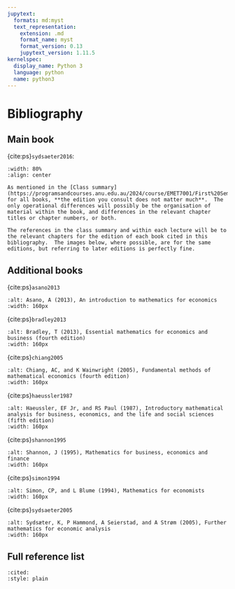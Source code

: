 ```yaml
---
jupytext:
  formats: md:myst
  text_representation:
    extension: .md
    format_name: myst
    format_version: 0.13
    jupytext_version: 1.11.5
kernelspec:
  display_name: Python 3
  language: python
  name: python3
---
```


# Bibliography


## Main book 

{cite:ps}`sydsaeter2016`:

```{figure} _static/img/bibliography/shsc2016.png
:width: 80%
:align: center
```

```{note}
As mentioned in the [Class summary](https://programsandcourses.anu.edu.au/2024/course/EMET7001/First%20Semester/4098), for all books, **the edition you consult does not matter much**.  The only operational differences will possibly be the organisation of material within the book, and differences in the relevant chapter titles or chapter numbers, or both. 

The references in the class summary and within each lecture will be to the relevant chapters for the edition of each book cited in this bibliography.  The images below, where possible, are for the same editions, but referring to later editions is perfectly fine.
```

## Additional books

{cite:ps}`asano2013`
```{image} _static/img/bibliography/asano2013.png
:alt: Asano, A (2013), An introduction to mathematics for economics
:width: 160px
```

{cite:ps}`bradley2013`
```{image} _static/img/bibliography/bradley2013.png
:alt: Bradley, T (2013), Essential mathematics for economics and business (fourth edition)
:width: 160px
```

{cite:ps}`chiang2005`
```{image} _static/img/bibliography/chiang2005.png
:alt: Chiang, AC, and K Wainwright (2005), Fundamental methods of mathematical economics (fourth edition)
:width: 160px
```

{cite:ps}`haeussler1987`
```{image} _static/img/bibliography/haeussler1987.png
:alt: Haeussler, EF Jr, and RS Paul (1987), Introductory mathematical analysis for business, economics, and the life and social sciences (fifth edition)
:width: 160px
```

{cite:ps}`shannon1995`
```{image} _static/img/bibliography/shannon1995.png
:alt: Shannon, J (1995), Mathematics for business, economics and finance
:width: 160px
```

{cite:ps}`simon1994`
```{image} _static/img/bibliography/simon1994.png
:alt: Simon, CP, and L Blume (1994), Mathematics for economists
:width: 160px
```

{cite:ps}`sydsaeter2005`
```{image} _static/img/bibliography/sydsaeter2005.png
:alt: Sydsæter, K, P Hammond, A Seierstad, and A Strøm (2005), Further mathematics for economic analysis
:width: 160px
```



## Full reference list

```{bibliography}
:cited:
:style: plain
```

